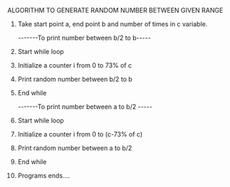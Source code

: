 ALGORITHM TO GENERATE RANDOM NUMBER BETWEEN GIVEN RANGE
1. Take start point a, end point b and number of times in c variable.


    -------To print number between b/2 to b----- 
2. Start while loop

3. Initialize a counter i from 0 to 73% of c

4. Print random number between b/2 to b   

5. End while

    -------To print number between a to b/2 -----
6. Start while loop

7. Initialize a counter i from 0 to (c-73% of c)

8. Print random number between a to b/2   

9. End while

10. Programs ends....
